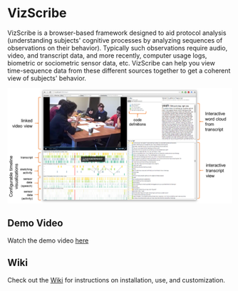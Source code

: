 # VizScribe
VizScribe is a browser-based framework designed to aid protocol analysis (understanding subjects' cognitive processes by analyzing sequences of observations on their behavior).
Typically such observations require audio, video, and transcript data, and more recently, computer usage logs, biometric or sociometric sensor data, etc.
VizScribe can help you view time-sequence data from these different
sources together to get a coherent view of subjects' behavior.

![Screenshot](./interface.png)


## Demo Video
Watch the demo video [here](https://vimeo.com/169905057)

## Wiki
Check out the [Wiki](https://github.com/senthilchandrasegaran/vizScribe/wiki) for instructions on installation, use, and customization.

